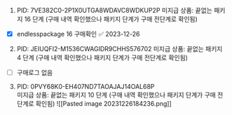 

1. PID: 7VE382C0-2P1X0UTGA8WDAVC8WDKUP2P
미지급 상품: 끝없는 패키지 16 단계 (구매 내역 확인했으나 패키지 단계가 구매 전단계로 확인됨)        

- [x] endlesspackage 16 구매확인 ✅ 2023-12-26



  
  

2. PID: JEIUQFI2-M1536CWAGIDR9CHHS576702
미지급 상품: 끝없는 패키지 4 단계 (구매 내역 확인했으나 패키지 단계가 구매 전단계로 확인됨)         

- [ ] 구매로그 없음






3. PID: 0PVY68K0-EH407ND7TAOAJAJ14OAL68P  
미지급 상품: 끝없는 패키지 10 단계 (구매 내역 확인했으나 패키지 단계가 구매 전단계로 확인됨)
![[Pasted image 20231226184236.png]]